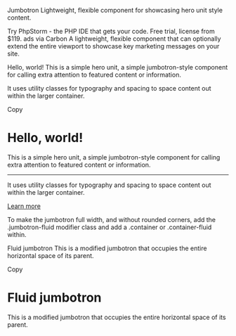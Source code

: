
Jumbotron
Lightweight, flexible component for showcasing hero unit style content.

Try PhpStorm - the PHP IDE that gets your code. Free trial, license from $119.
ads via Carbon
A lightweight, flexible component that can optionally extend the entire viewport to showcase key marketing messages on your site.

Hello, world!
This is a simple hero unit, a simple jumbotron-style component for calling extra attention to featured content or information.

It uses utility classes for typography and spacing to space content out within the larger container.


Copy
<div class="jumbotron">
  <h1 class="display-4">Hello, world!</h1>
  <p class="lead">This is a simple hero unit, a simple jumbotron-style component for calling extra attention to featured content or information.</p>
  <hr class="my-4">
  <p>It uses utility classes for typography and spacing to space content out within the larger container.</p>
  <p class="lead">
    <a class="btn btn-primary btn-lg" href="#" role="button">Learn more</a>
  </p>
</div>
To make the jumbotron full width, and without rounded corners, add the .jumbotron-fluid modifier class and add a .container or .container-fluid within.

Fluid jumbotron
This is a modified jumbotron that occupies the entire horizontal space of its parent.

Copy
<div class="jumbotron jumbotron-fluid">
  <div class="container">
    <h1 class="display-4">Fluid jumbotron</h1>
    <p class="lead">This is a modified jumbotron that occupies the entire horizontal space of its parent.</p>
  </div>
</div>
